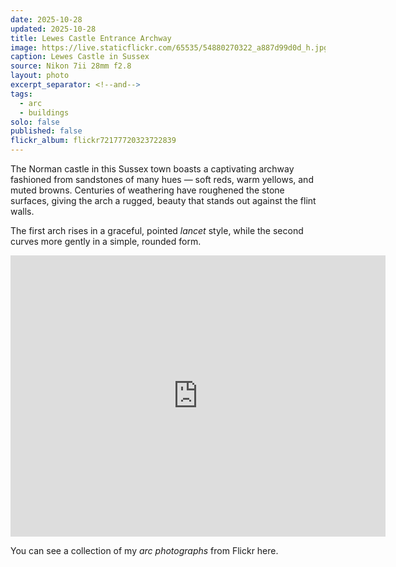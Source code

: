 ```yaml
---
date: 2025-10-28
updated: 2025-10-28
title: Lewes Castle Entrance Archway
image: https://live.staticflickr.com/65535/54880270322_a887d99d0d_h.jpg
caption: Lewes Castle in Sussex
source: Nikon 7ii 28mm f2.8
layout: photo
excerpt_separator: <!--and-->
tags:
  - arc
  - buildings
solo: false
published: false
flickr_album: flickr72177720323722839
---
```

The Norman castle in this Sussex town boasts a captivating archway fashioned from sandstones of many hues — soft reds, warm yellows, and muted browns. Centuries of weathering have roughened the stone surfaces, giving the arch a rugged, beauty that stands out against the flint walls.

The first arch rises in a graceful, pointed _lancet_ style, while the second curves more gently in a simple, rounded form.

<!--and-->

<iframe src="https://www.google.com/maps/embed?pb=!1m18!1m12!1m3!1d1237.2469291220284!2d0.006330639594131117!3d50.872878588252334!2m3!1f0!2f0!3f0!3m2!1i1024!2i768!4f13.1!3m3!1m2!1s0x47df629bcc41e463%3A0xb75e4022ab0f9f97!2sLewes%20Castle%20%26%20Museum!5e0!3m2!1sen!2suk!4v1761655042212!5m2!1sen!2suk" width="600" height="450" style="border:0;" allowfullscreen="" loading="lazy" referrerpolicy="no-referrer-when-downgrade"></iframe>


You can see a collection of my _arc photographs_ from Flickr here.